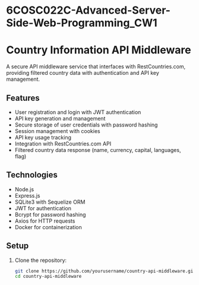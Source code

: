 # 6COSC022C-Advanced-Server-Side-Web-Programming_CW1
# Country Information API Middleware

A secure API middleware service that interfaces with RestCountries.com, providing filtered country data with authentication and API key management.

## Features

- User registration and login with JWT authentication
- API key generation and management
- Secure storage of user credentials with password hashing
- Session management with cookies
- API key usage tracking
- Integration with RestCountries.com API
- Filtered country data response (name, currency, capital, languages, flag)

## Technologies

- Node.js
- Express.js
- SQLite3 with Sequelize ORM
- JWT for authentication
- Bcrypt for password hashing
- Axios for HTTP requests
- Docker for containerization

## Setup

1. Clone the repository:
   ```bash
   git clone https://github.com/yourusername/country-api-middleware.git
   cd country-api-middleware